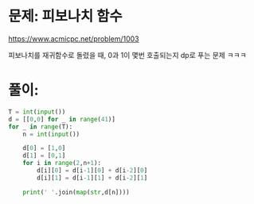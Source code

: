 # 문제: 피보나치 함수
https://www.acmicpc.net/problem/1003

피보나치를 재귀함수로 돌렸을 때, 0과 1이 몇번 호출되는지 dp로 푸는 문제 ㅋㅋㅋ
# 풀이:

``` python
T = int(input())
d = [[0,0] for _ in range(41)]
for _ in range(T):
    n = int(input())

    d[0] = [1,0]
    d[1] = [0,1]
    for i in range(2,n+1):
        d[i][0] = d[i-1][0] + d[i-2][0]
        d[i][1] = d[i-1][1] + d[i-2][1]

    print(' '.join(map(str,d[n])))
```

